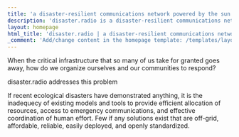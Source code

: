 ```yaml
---
title: 'a disaster-resilient communications network powered by the sun'
description: 'disaster.radio is a disaster-resilient communications network powered by the sun.'
layout: homepage
html_title: 'disaster.radio | a disaster-resilient communications network powered by the sun'
_comment: 'Add/change content in the homepage template: /templates/layout/homepage.twig. Content below is ignored.'
---
```


When the critical infrastructure that so many of us take for granted goes away, how do we organize ourselves and our communities to respond?

disaster.radio addresses this problem

If recent ecological disasters have demonstrated anything, it is the inadequecy of existing models and tools to provide efficient allocation of resources, access to emergency communications, and effective coordination of human effort. Few if any solutions exist that are off-grid, affordable, reliable, easily deployed, and openly standardized.
